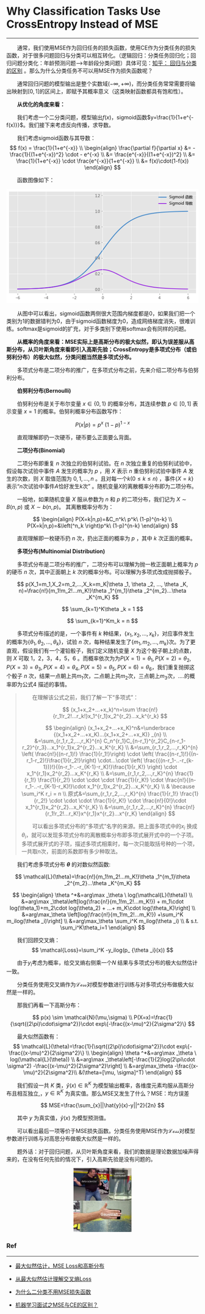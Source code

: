 # Why Classification Tasks Use CrossEntropy Instead of MSE
---
&emsp;&emsp;通常，我们使用MSE作为回归任务的损失函数，使用CE作为分类任务的损失函数，对于很多问题回归与分类可以相互转化。（逻辑回归：分类任务回归化；回归问题分类化：年龄预测问题-->年龄段分类问题）具体可见：[知乎： 回归与分类的区别](https://www.zhihu.com/question/21329754) 。那么为什么分类任务不可以用MSE作为损失函数呢？

&emsp;&emsp;通常回归问题的模型输出是整个实数域$(-\infty,+\infty)$，而分类任务常常需要将输出映射到$[0, 1]$的区间上，即赋予其概率意义（这类映射函数都具有饱和性）。

&emsp;&emsp;**从优化的角度来看：**

&emsp;&emsp;我们考虑一个二分类问题，模型输出$f(x)$，sigmoid函数$y=\frac{1}{1+e^{-f(x)}}$。我们接下来考虑反向传播，求导数。

&emsp;&emsp;我们考虑sigmoid函数与其导数：
$$
f(x) = \frac{1}{1+e^{-x}} \\
\begin{align}
\frac{\partial f}{\partial x} &= - \frac{1}{(1+e^{-x})^2} \cdot - e^{-x} \\
							  &= \frac{e^{-x}}{(1+e^{-x})^2} \\
							  &= \frac{1}{1+e^{-x}} \cdot \frac{e^{-x}}{1+e^{-x}} \\
							  &= f(x)\cdot(1-f(x))
\end{align}
$$

&emsp;&emsp;函数图像如下：

<div align=center><img src="./sigmoid.png"></div>

&emsp;&emsp;从图中可以看出，sigmoid函数两侧很大范围内梯度都是0，如果我们把一个类别为1的数据错判为0，由于sigmoid函数梯度为0，造成网络梯度消失，很难训练。softmax是sigmoid的扩充，对于多类别下使用softmax会有同样的问题。

&emsp;&emsp;**从概率的角度来看：MSE实际上是高斯分布的极大似然，即认为误差服从高斯分布，从贝叶斯角度来看即引入高斯先验；CrossEntropy是多项式分布（或伯努利分布）的极大似然，分类问题当然是多项式分布。**

&emsp;&emsp;多项式分布是二项分布的推广，在多项式分布之前，先来介绍二项分布与伯努利分布。

&emsp;&emsp;**伯努利分布(Bernoulli)**

&emsp;&emsp;伯努利分布是关于布尔变量 $x \in \{0,1\}$ 的概率分布，其连续参数 $p \in [0,1]$ 表示变量 $x=1$ 的概率。伯努利概率分布函数写作：

$$
P(x|p)=p^x \ (1-p)^{1-x}
$$

&emsp;&emsp;直观理解即扔一次硬币，硬币要么正面要么背面。

&emsp;&emsp;**二项分布(Binomial)**

&emsp;&emsp;二项分布即重复 $n$ 次独立的伯努利试验。在 $n$ 次独立重复的伯努利试验中，假设每次试验中事件 $A$ 发生的概率为 $p$ ，用 $X$ 表示 $n$ 重伯努利试验中事件 $A$ 发生的次数，则 $X$ 取值范围为 $0, 1, ..., n$ 。且对每一个$k(0 \leq k \leq n)$ ，事件{$X=k$}表示“$n$次试验中事件$A$恰好发生$k$次” 。随机变量$X$的离散概率分布即为二项分布。

&emsp;&emsp;一般地，如果随机变量 $X$ 服从参数为 $n$ 和 $p$ 的二项分布，我们记为 $X \sim B(n,p)$ 或 $X \sim b(n,p)$。 其离散概率分布为：

$$
\begin{align}
P(X=k|n,p)=&C_n^k\ p^k\ (1-p)^{n-k} \\
P(X=k|n,p)=&\left(^n_k  \right)p^k\ (1-p)^{n-k}
\end{align}
$$

&emsp;&emsp;直观理解即一枚硬币扔 $n$ 次，扔出正面的概率为 $p$ ，其中 $k$ 次正面的概率。

&emsp;&emsp;**多项分布(Multinomial Distribution)**

&emsp;&emsp;多项式分布是二项分布的推广，二项分布可以理解为抛一枚正面朝上概率为 $p$ 的硬币 $n$ 次，其中正面朝上 $k$ 次的概率分布。可以理解为多项式改成抛掷骰子。

$$
p(X_1=m_1,X_2=m_2,...,X_k=m_K|\theta _1, \theta _2, ..., \theta _K, n)=\frac{n!}{m_1!m_2!...m_K!}\theta _1^{m_1}\theta _2^{m_2}...\theta _K^{m_K}
$$


$$
\sum_{k=1}^K\theta _k = 1
$$

$$
\sum_{k=1}^Km_k = n
$$

&emsp;&emsp;多项式分布描述的是，一个事件有 $k$ 种结果，$\{x_1,x_2,...,x_k\}$，对应事件发生的概率为$\{\theta _1,\theta _2,...,\theta _k\}$，试验 $n$ 次，每种结果发生了$\{m_1,m_2,...,m_k\}$次。为了更直观，假设我们有一个灌铅骰子，我们定义随机变量 $X$ 为这个骰子朝上的点数，则 $X$ 可取 $1，2，3，4，5，6$ 。而概率依次为为$P(X=1)= \theta _1,P(X=2)= \theta _2,P(X=3)= \theta _3,P(X=4)= \theta _4,P(X=5)= \theta _5,P(X=6)= \theta _6$，我们重复抛掷这个骰子 $n$ 次，结果一点朝上共$m_1$次，二点朝上共$m_2$次，三点朝上$m_3$次，....的概率即为公式$4$ 描述的事情。

> &emsp;&emsp;在理解该公式之前，我们了解一下“多项式”：
> 
> $$
> (x_1+x_2+...+x_k)^n=\sum \frac{n!}{r_1!r_2!...r_k!}x_1^{r_1}x_2^{r_2}...x_k^{r_k}
> $$
>
> $$
> \begin{align}
> (x_1+x_2+...+x_K)^n&=\underbrace {(x_1+x_2+...+x_K)...(x_1+x_2+...+x_K)} _{n} \\
>                    &=\sum_{r_1,r_2,...,r_K}^{n} C_n^{r_1}C_{n-r_1}^{r_2}C_{n-r_1-r_2}^{r_3}...x_1^{r_1}x_2^{r_2}...x_K^{r_K} \\
>                    &=\sum_{r_1,r_2,...,r_K}^{n}  \left( \frac{n!}{(n-r_1)!} \frac{1}{r_1!}\right) \cdot \left( \frac{(n-r_1)!}{(n-r_1-r_2)!}\frac{1}{r_2!}\right) \cdot...\cdot \left( \frac{{(n-r_1-..-r_{k-1})}!}{(n-r_1-..-r_{K-1}-r_K)!}\frac{1}{r_K!} \right) \cdot x_1^{r_1}x_2^{r_2}...x_K^{r_K}   \\
>                    &=\sum_{r_1,r_2,...,r_K}^{n}  \frac{1}{r_1!} \frac{1}{r_2!} \cdot \cdot \cdot \frac{1}{r_K!} \cdot \frac{n!}{(n-r_1-..-r_{K-1}-r_K)!}\cdot x_1^{r_1}x_2^{r_2}...x_K^{r_K}  \\
>                    & \because \sum_i^K r_i = n \\
>                原式&=\sum_{r_1,r_2,...,r_K}^{n}  \frac{1}{r_1!} \frac{1}{r_2!} \cdot \cdot \cdot \frac{1}{r_K!} \cdot \frac{n!}{0!}\cdot x_1^{r_1}x_2^{r_2}...x_K^{r_K}  \\
>                    &=\sum_{r_1,r_2,...,r_K}^{n} \frac{n!}{r_1!r_2!...r_K!}x^{r_1}x^{r_2}...x^{r_K}
> \end{align}
> $$
>
> &emsp;&emsp;可以看出多项式分布的“多项式”名字的来源。把上面多项式中的$x_i$ 换成$\theta_i$，就可以发现多项式分布的离散概率分布即多项式展开式中的一个子项。多项式展开式的子项，描述多项式相乘时，每一次只能取括号种的一个项，一共取$n$次，前面的系数即有多少种取法。



&emsp;&emsp;我们考虑多项式分布 **$\theta$** 的对数似然函数:

$$
\mathcal{L}(\theta)=\frac{n!}{m_1!m_2!...m_K!}\theta _1^{m_1}\theta _2^{m_2}...\theta _K^{m_K} 
$$

$$
\begin{align}
\theta ^*&=arg\max _\theta \ log(\mathcal{L}(\theta)) \\
         &=arg\max _\theta\left[log(\frac{n!}{m_1!m_2!...m_K!}) + m_1\cdot log(\theta_1)+m_2\cdot log(\theta_2)  + ...+ m_K\cdot log(\theta_K)\right] \\
         &=arg\max_\theta \left[log(\frac{n!}{m_1!m_2!...m_K!}) +\sum_i^K m_ilog(\theta _i)\right] \\
         &=arg\max_\theta \sum_i^K m_ilog(\theta _i) \\
         & s.t. \sum_i^K\theta_i=1
\end{align}
$$

&emsp;&emsp;我们回顾交叉熵：
$$
\mathcal{Loss}=\sum_i^K -y_ilog(p_ {\theta _i}(x))
$$

&emsp;&emsp;由于$y_i$考虑为概率，给交叉熵右侧乘一个$N$ 结果与多项式分布的极大似然估计一致。

&emsp;&emsp;分类任务使用交叉熵作为$\mathcal{Loss}$对模型参数进行训练与对多项式分布做极大似然是一样的。

&emsp;&emsp;那我们再看一下高斯分布：

$$
p(x) \sim \mathcal{N}(\mu,\sigma) \\
P(X=x)=\frac{1}{\sqrt{(2\pi)\cdot\sigma^2}}\cdot exp\{-\frac{(x-\mu)^2}{2\sigma^2}\}
$$


&emsp;&emsp;最大似然函数有：
$$
\mathcal{L}(\theta)=\frac{1}{\sqrt{(2\pi)\cdot\sigma^2}}\cdot exp\{-\frac{(x-\mu)^2}{2\sigma^2}\} \\
\begin{align}
\theta ^*&=arg\max _\theta \ log(\mathcal{L}(\theta)) \\
         &=arg\max _\theta\left[-\frac{1}{2}log(2\pi\cdot \sigma^2) -\frac{(x-\mu)^2}{2\sigma^2}\right] \\
         &=arg\max_\theta -\frac{(x-\mu)^2}{2\sigma^2}\\
&(\theta=[\mu, \sigma]^T)
\end{align}
$$



&emsp;&emsp;我们假设一共 $K$ 类，$\hat{y}(x)\in \mathbb{R}^K$ 为模型输出概率，各维度元素均服从高斯分布且相互独立,，$y\in \mathbb{R}^K$ 为真实值。那么MSE又发生了什么？MSE：均方误差

$$
MSE=\frac{\sum_{x}||\hat{y}(x)-y||^2}{2n}
$$

&emsp;&emsp;其中 $y$ 为真实值，$\hat{y}(x)$ 为模型预测值。

&emsp;&emsp;可以看出最后一项等价于MSE损失函数。分类任务使用MSE作为$\mathcal{Loss}$对模型参数进行训练与对高思分布做极大似然是一样的。

&emsp;&emsp;题外话：对于回归问题，从贝叶斯角度来看，我们的数据是理论数据加噪声得来的，在没有任何先验的情况下，引入高斯先验是没有问题的。



<div align=center><img src="./gaussian.png" width="30%"></div>

### Ref
---
*  [最大似然估计，MSE Loss和高斯分布](https://zhuanlan.zhihu.com/p/258961357) 

* [从最大似然估计理解交叉熵Loss](https://zhuanlan.zhihu.com/p/145967829)

* [为什么二分类不用MSE损失函数](https://jishuin.proginn.com/p/763bfbd2bbb3)

* [机器学习面试之MSE与CE的区别？](https://www.jianshu.com/p/5d13bcd9d990)